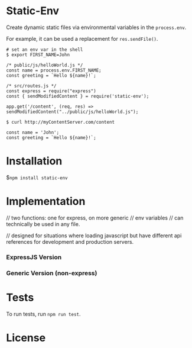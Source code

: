 # Static-Env

Create dynamic static files via environmental variables in the `process.env`.

For example, it can be used a replacement for `res.sendFile()`.

```
# set an env var in the shell
$ export FIRST_NAME=John
```

```
/* public/js/helloWorld.js */
const name = process.env.FIRST_NAME;
const greeting = `Hello ${name}!`;
```

```
/* src/routes.js */
const express = require("express")
const { sendModifiedContent } = require('static-env');

app.get('/content', (req, res) => sendModifiedContent("../public/js/helloWorld.js");
```

```
$ curl http://myContentServer.com/content

const name = 'John';
const greeting = `Hello ${name}!`;
```

# Installation

$`npm install static-env`

# Implementation

// two functions: one for express, on more generic
// env variables
// can technically be used in any file.

// designed for situations where loading javascript but have different api references for development and production servers.

### ExpressJS Version


### Generic Version (non-express)

# Tests

To run tests, run `npm run test`.

# License
